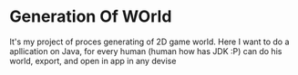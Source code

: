 # Generation Of WOrld
It's my project of proces generating of 2D game world.
Here I want to do a apllication on Java, for every human (human how has JDK :P) can do his world, export, and open in app in any devise
